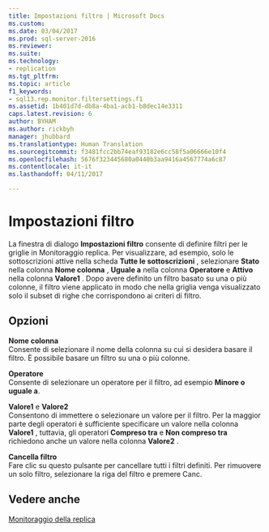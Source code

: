 ```yaml
---
title: Impostazioni filtro | Microsoft Docs
ms.custom: 
ms.date: 03/04/2017
ms.prod: sql-server-2016
ms.reviewer: 
ms.suite: 
ms.technology:
- replication
ms.tgt_pltfrm: 
ms.topic: article
f1_keywords:
- sql13.rep.monitor.filtersettings.f1
ms.assetid: 1b401d7d-db8a-4ba1-acb1-b8dec14e3311
caps.latest.revision: 6
author: BYHAM
ms.author: rickbyh
manager: jhubbard
ms.translationtype: Human Translation
ms.sourcegitcommit: f3481fcc2bb74eaf93182e6cc58f5a06666e10f4
ms.openlocfilehash: 5676f323445680a0440b3aa9416a4567774a6c87
ms.contentlocale: it-it
ms.lasthandoff: 04/11/2017

---
```

# <a name="filter-settings"></a>Impostazioni filtro
  La finestra di dialogo **Impostazioni filtro** consente di definire filtri per le griglie in Monitoraggio replica. Per visualizzare, ad esempio, solo le sottoscrizioni attive nella scheda **Tutte le sottoscrizioni** , selezionare **Stato** nella colonna **Nome colonna** , **Uguale a** nella colonna **Operatore** e **Attivo** nella colonna **Valore1** . Dopo avere definito un filtro basato su una o più colonne, il filtro viene applicato in modo che nella griglia venga visualizzato solo il subset di righe che corrispondono ai criteri di filtro.  
  
## <a name="options"></a>Opzioni  
 **Nome colonna**  
 Consente di selezionare il nome della colonna su cui si desidera basare il filtro. È possibile basare un filtro su una o più colonne.  
  
 **Operatore**  
 Consente di selezionare un operatore per il filtro, ad esempio **Minore o uguale a**.  
  
 **Valore1** e **Valore2**  
 Consentono di immettere o selezionare un valore per il filtro. Per la maggior parte degli operatori è sufficiente specificare un valore nella colonna **Valore1** , tuttavia, gli operatori **Compreso tra** e **Non compreso tra** richiedono anche un valore nella colonna **Valore2** .  
  
 **Cancella filtro**  
 Fare clic su questo pulsante per cancellare tutti i filtri definiti. Per rimuovere un solo filtro, selezionare la riga del filtro e premere Canc.  
  
## <a name="see-also"></a>Vedere anche  
 [Monitoraggio della replica](../../relational-databases/replication/monitor/monitoring-replication-overview.md)  
  
  

